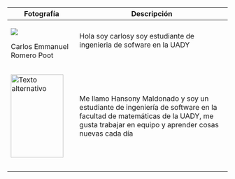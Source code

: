 ﻿
| Fotografía| Descripción |
|--|--|
| <p><img src="https://media.licdn.com/dms/image/D4E03AQFLLHEzEOQKEA/profile-displayphoto-shrink_200_200/0/1695308170237?e=1700697600&v=beta&t=lpqgL8cNYcfRurkZGyWQeNg2FbYvTPiFMiGBF99pqo8"></p>Carlos Emmanuel Romero Poot |  Hola soy carlosy soy estudiante de ingenieria de sofware en la UADY|
|  |   |
|  |   |
| <p><img src="https://media.licdn.com/dms/image/D4E03AQFIGZm9-CZOoQ/profile-displayphoto-shrink_800_800/0/1695310147025?e=1700697600&v=beta&t=_FqsB6NAQdrKDhPPJ7LMuGhoHMbUjNB9SnL_HY8xaVs" alt="Texto alternativo" width="120" height="190"> |Me llamo Hansony Maldonado y soy un estudiante de ingeniería de software en la facultad de matemáticas de la UADY, me gusta trabajar en equipo y aprender cosas nuevas cada día
|  |   |
|  |   |

<!--stackedit_data:
eyJoaXN0b3J5IjpbMTI4NjE1OTc0MiwtNTk5MTI5MjIxLC04MT
Y5NzYxNTYsNTk1MTYxMzY4XX0=
-->